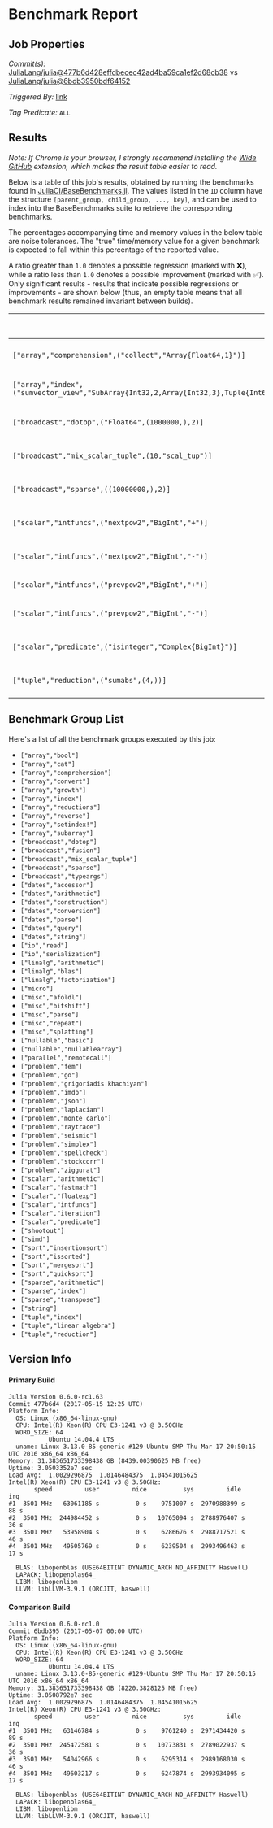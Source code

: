 # Benchmark Report

## Job Properties

*Commit(s):* [JuliaLang/julia@477b6d428effdbecec42ad4ba59ca1ef2d68cb38](https://github.com/JuliaLang/julia/commit/477b6d428effdbecec42ad4ba59ca1ef2d68cb38) vs [JuliaLang/julia@6bdb3950bdf64152](https://github.com/JuliaLang/julia/commit/6bdb3950bdf64152)

*Triggered By:* [link](https://github.com/JuliaLang/julia/pull/21878#issuecomment-301462346)

*Tag Predicate:* `ALL`

## Results

*Note: If Chrome is your browser, I strongly recommend installing the [Wide GitHub](https://chrome.google.com/webstore/detail/wide-github/kaalofacklcidaampbokdplbklpeldpj?hl=en)
extension, which makes the result table easier to read.*

Below is a table of this job's results, obtained by running the benchmarks found in
[JuliaCI/BaseBenchmarks.jl](https://github.com/JuliaCI/BaseBenchmarks.jl). The values
listed in the `ID` column have the structure `[parent_group, child_group, ..., key]`,
and can be used to index into the BaseBenchmarks suite to retrieve the corresponding
benchmarks.

The percentages accompanying time and memory values in the below table are noise tolerances. The "true"
time/memory value for a given benchmark is expected to fall within this percentage of the reported value.

A ratio greater than `1.0` denotes a possible regression (marked with :x:), while a ratio less
than `1.0` denotes a possible improvement (marked with :white_check_mark:). Only significant results - results
that indicate possible regressions or improvements - are shown below (thus, an empty table means that all
benchmark results remained invariant between builds).

| ID | time ratio | memory ratio |
|----|------------|--------------|
| `["array","comprehension",("collect","Array{Float64,1}")]` | 1.34 (15%) :x: | 1.00 (1%)  |
| `["array","index",("sumvector_view","SubArray{Int32,2,Array{Int32,3},Tuple{Int64,Base.Slice{Base.OneTo{Int64}},Base.Slice{Base.OneTo{Int64}}},true}")]` | 1.54 (50%) :x: | 1.00 (1%)  |
| `["broadcast","dotop",("Float64",(1000000,),2)]` | 1.28 (15%) :x: | 1.00 (1%)  |
| `["broadcast","mix_scalar_tuple",(10,"scal_tup")]` | 1.25 (15%) :x: | 1.00 (1%)  |
| `["broadcast","sparse",((10000000,),2)]` | 1.20 (15%) :x: | 1.00 (1%)  |
| `["scalar","intfuncs",("nextpow2","BigInt","+")]` | 0.36 (40%) :white_check_mark: | 0.23 (1%) :white_check_mark: |
| `["scalar","intfuncs",("nextpow2","BigInt","-")]` | 0.22 (40%) :white_check_mark: | 0.12 (1%) :white_check_mark: |
| `["scalar","intfuncs",("prevpow2","BigInt","+")]` | 0.77 (40%)  | 0.71 (1%) :white_check_mark: |
| `["scalar","intfuncs",("prevpow2","BigInt","-")]` | 0.41 (40%) :white_check_mark: | 0.29 (1%) :white_check_mark: |
| `["scalar","predicate",("isinteger","Complex{BigInt}")]` | 0.46 (40%) :white_check_mark: | 1.00 (1%)  |
| `["tuple","reduction",("sumabs",(4,))]` | 1.20 (15%) :x: | 1.00 (1%)  |

## Benchmark Group List

Here's a list of all the benchmark groups executed by this job:

- `["array","bool"]`
- `["array","cat"]`
- `["array","comprehension"]`
- `["array","convert"]`
- `["array","growth"]`
- `["array","index"]`
- `["array","reductions"]`
- `["array","reverse"]`
- `["array","setindex!"]`
- `["array","subarray"]`
- `["broadcast","dotop"]`
- `["broadcast","fusion"]`
- `["broadcast","mix_scalar_tuple"]`
- `["broadcast","sparse"]`
- `["broadcast","typeargs"]`
- `["dates","accessor"]`
- `["dates","arithmetic"]`
- `["dates","construction"]`
- `["dates","conversion"]`
- `["dates","parse"]`
- `["dates","query"]`
- `["dates","string"]`
- `["io","read"]`
- `["io","serialization"]`
- `["linalg","arithmetic"]`
- `["linalg","blas"]`
- `["linalg","factorization"]`
- `["micro"]`
- `["misc","afoldl"]`
- `["misc","bitshift"]`
- `["misc","parse"]`
- `["misc","repeat"]`
- `["misc","splatting"]`
- `["nullable","basic"]`
- `["nullable","nullablearray"]`
- `["parallel","remotecall"]`
- `["problem","fem"]`
- `["problem","go"]`
- `["problem","grigoriadis khachiyan"]`
- `["problem","imdb"]`
- `["problem","json"]`
- `["problem","laplacian"]`
- `["problem","monte carlo"]`
- `["problem","raytrace"]`
- `["problem","seismic"]`
- `["problem","simplex"]`
- `["problem","spellcheck"]`
- `["problem","stockcorr"]`
- `["problem","ziggurat"]`
- `["scalar","arithmetic"]`
- `["scalar","fastmath"]`
- `["scalar","floatexp"]`
- `["scalar","intfuncs"]`
- `["scalar","iteration"]`
- `["scalar","predicate"]`
- `["shootout"]`
- `["simd"]`
- `["sort","insertionsort"]`
- `["sort","issorted"]`
- `["sort","mergesort"]`
- `["sort","quicksort"]`
- `["sparse","arithmetic"]`
- `["sparse","index"]`
- `["sparse","transpose"]`
- `["string"]`
- `["tuple","index"]`
- `["tuple","linear algebra"]`
- `["tuple","reduction"]`

## Version Info

#### Primary Build

```
Julia Version 0.6.0-rc1.63
Commit 477b6d4 (2017-05-15 12:25 UTC)
Platform Info:
  OS: Linux (x86_64-linux-gnu)
  CPU: Intel(R) Xeon(R) CPU E3-1241 v3 @ 3.50GHz
  WORD_SIZE: 64
           Ubuntu 14.04.4 LTS
  uname: Linux 3.13.0-85-generic #129-Ubuntu SMP Thu Mar 17 20:50:15 UTC 2016 x86_64 x86_64
Memory: 31.383651733398438 GB (8439.00390625 MB free)
Uptime: 3.0503352e7 sec
Load Avg:  1.0029296875  1.0146484375  1.04541015625
Intel(R) Xeon(R) CPU E3-1241 v3 @ 3.50GHz: 
       speed         user         nice          sys         idle          irq
#1  3501 MHz   63061185 s          0 s    9751007 s  2970988399 s         88 s
#2  3501 MHz  244984452 s          0 s   10765094 s  2788976407 s         36 s
#3  3501 MHz   53958904 s          0 s    6286676 s  2988717521 s         46 s
#4  3501 MHz   49505769 s          0 s    6239504 s  2993496463 s         17 s

  BLAS: libopenblas (USE64BITINT DYNAMIC_ARCH NO_AFFINITY Haswell)
  LAPACK: libopenblas64_
  LIBM: libopenlibm
  LLVM: libLLVM-3.9.1 (ORCJIT, haswell)

```

#### Comparison Build

```
Julia Version 0.6.0-rc1.0
Commit 6bdb395 (2017-05-07 00:00 UTC)
Platform Info:
  OS: Linux (x86_64-linux-gnu)
  CPU: Intel(R) Xeon(R) CPU E3-1241 v3 @ 3.50GHz
  WORD_SIZE: 64
           Ubuntu 14.04.4 LTS
  uname: Linux 3.13.0-85-generic #129-Ubuntu SMP Thu Mar 17 20:50:15 UTC 2016 x86_64 x86_64
Memory: 31.383651733398438 GB (8220.3828125 MB free)
Uptime: 3.0508792e7 sec
Load Avg:  1.0029296875  1.0146484375  1.04541015625
Intel(R) Xeon(R) CPU E3-1241 v3 @ 3.50GHz: 
       speed         user         nice          sys         idle          irq
#1  3501 MHz   63146784 s          0 s    9761240 s  2971434420 s         89 s
#2  3501 MHz  245472581 s          0 s   10773831 s  2789022937 s         36 s
#3  3501 MHz   54042966 s          0 s    6295314 s  2989168030 s         46 s
#4  3501 MHz   49603217 s          0 s    6247874 s  2993934095 s         17 s

  BLAS: libopenblas (USE64BITINT DYNAMIC_ARCH NO_AFFINITY Haswell)
  LAPACK: libopenblas64_
  LIBM: libopenlibm
  LLVM: libLLVM-3.9.1 (ORCJIT, haswell)

```
